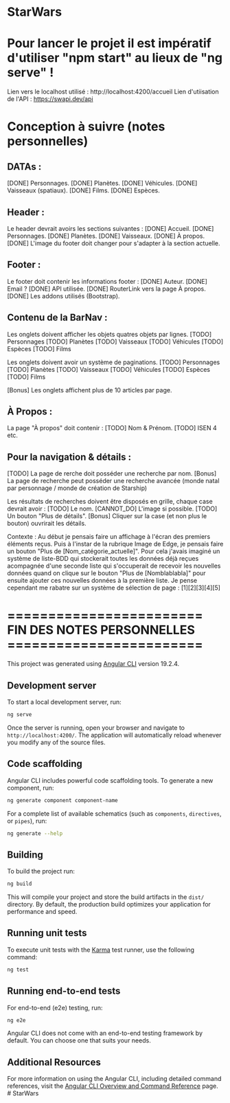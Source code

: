 # StarWars

# Pour lancer le projet il est impératif d'utiliser "npm start" au lieux de "ng serve" !

Lien vers le localhost utilisé : http://localhost:4200/accueil
Lien d'utiisation de l'API : https://swapi.dev/api

# Conception à suivre (notes personnelles)
## DATAs :
 [DONE] Personnages.
 [DONE] Planètes.
 [DONE] Véhicules.
 [DONE] Vaisseaux (spatiaux).
 [DONE] Films.
 [DONE] Espèces.

## Header :
Le header devrait avoirs les sections suivantes :
 [DONE] Accueil.
 [DONE] Personnages.
 [DONE] Planètes.
 [DONE] Vaisseaux.
 [DONE] À propos.
 [DONE] L'image du footer doit changer pour s'adapter à la section actuelle.

## Footer :
Le footer doit contenir les informations footer :
 [DONE] Auteur.
 [DONE] Email ?
 [DONE] API utilisée.
 [DONE] RouterLink vers la page À propos.
 [DONE] Les addons utilisés (Bootstrap).

## Contenu de la BarNav :
Les onglets doivent afficher les objets quatres objets par lignes.
[TODO] Personnages
[TODO] Planètes
[TODO] Vaisseaux
[TODO] Véhicules
[TODO] Espèces
[TODO] Films

Les onglets doivent avoir un système de paginations.
[TODO] Personnages
[TODO] Planètes
[TODO] Vaisseaux
[TODO] Véhicules
[TODO] Espèces
[TODO] Films

[Bonus] Les onglets affichent plus de 10 articles par page.

## À Propos :
La page "À propos" doit contenir :
[TODO] Nom & Prénom.
[TODO] ISEN 4 etc.

## Pour la navigation & détails :
[TODO] La page de rerche doit posséder une recherche par nom.
[Bonus] La page de recherche peut posséder une recherche avancée (monde natal par personnage / monde de création de Starship)

Les résultats de recherches doivent être disposés en grille, chaque case devrait avoir :
 [TODO] Le nom.
 [CANNOT_DO] L'image si possible.
 [TODO] Un bouton "Plus de détails".
 [Bonus] Cliquer sur la case (et non plus le bouton) ouvrirait les détails.

Contexte :
Au début je pensais faire un affichage à l'écran des premiers éléments reçus. Puis à l'instar de la rubrique Image de Edge, je pensais faire un bouton "Plus de [Nom_catégorie_actuelle]".
Pour cela j'avais imaginé un système de liste-BDD qui stockerait toutes les données déjà reçues acompagnée d'une seconde liste qui s'occuperait de recevoir les nouvelles données quand on clique sur le bouton "Plus de [Nomblablabla]" pour ensuite ajouter ces nouvelles données à la première liste.
Je pense cependant me rabatre sur un système de sélection de page : [1][2][3][4][5]

# ======================== FIN DES NOTES PERSONNELLES ========================
This project was generated using [Angular CLI](https://github.com/angular/angular-cli) version 19.2.4.

## Development server

To start a local development server, run:

```bash
ng serve
```

Once the server is running, open your browser and navigate to `http://localhost:4200/`. The application will automatically reload whenever you modify any of the source files.

## Code scaffolding

Angular CLI includes powerful code scaffolding tools. To generate a new component, run:

```bash
ng generate component component-name
```

For a complete list of available schematics (such as `components`, `directives`, or `pipes`), run:

```bash
ng generate --help
```

## Building

To build the project run:

```bash
ng build
```

This will compile your project and store the build artifacts in the `dist/` directory. By default, the production build optimizes your application for performance and speed.

## Running unit tests

To execute unit tests with the [Karma](https://karma-runner.github.io) test runner, use the following command:

```bash
ng test
```

## Running end-to-end tests

For end-to-end (e2e) testing, run:

```bash
ng e2e
```

Angular CLI does not come with an end-to-end testing framework by default. You can choose one that suits your needs.

## Additional Resources

For more information on using the Angular CLI, including detailed command references, visit the [Angular CLI Overview and Command Reference](https://angular.dev/tools/cli) page.
#   S t a r W a r s 
 
 